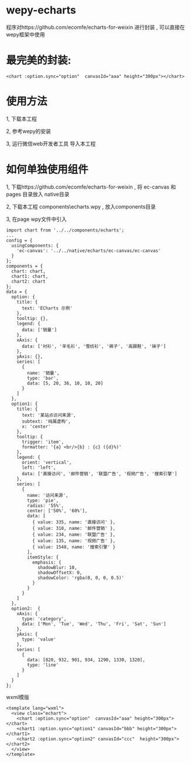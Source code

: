 # wepy-echarts
程序对https://github.com/ecomfe/echarts-for-weixin 进行封装 , 可以直接在wepy框架中使用
# 最完美的封装:
    <chart :option.sync="option"  canvasId="aaa" height="300px"></chart> 
# 使用方法
1, 下载本工程

2, 参考wepy的安装

3, 运行微信web开发者工具 导入本工程
# 如何单独使用组件
 1, 下载https://github.com/ecomfe/echarts-for-weixin  , 将 ec-canvas 和 pages 目录放入 native目录
 
 2, 下载本工程 components\echarts.wpy , 放入components目录
 
 3, 在page wpy文件中引入
    
    import chart from '../../components/echarts';
    ...
    config = {
      usingComponents: {
        'ec-canvas': '../../native/echarts/ec-canvas/ec-canvas'
      }
    };
    components = {
      chart: chart,
      chart1: chart,
      chart2: chart
    };
    data = {
      option: {
        title: {
          text: 'ECharts 示例'
        },
        tooltip: {},
        legend: {
          data: ['销量']
        },
        xAxis: {
          data: ['衬衫', '羊毛衫', '雪纺衫', '裤子', '高跟鞋', '袜子']
        },
        yAxis: {},
        series: [
          {
            name: '销量',
            type: 'bar',
            data: [5, 20, 36, 10, 10, 20]
          }
        ]
      },
      option1: {
        title: {
          text: '某站点访问来源',
          subtext: '纯属虚构',
          x: 'center'
        },
        tooltip: {
          trigger: 'item',
          formatter: '{a} <br/>{b} : {c} ({d}%)'
        },
        legend: {
          orient: 'vertical',
          left: 'left',
          data: ['直接访问', '邮件营销', '联盟广告', '视频广告', '搜索引擎']
        },
        series: [
          {
            name: '访问来源',
            type: 'pie',
            radius: '55%',
            center: ['50%', '60%'],
            data: [
              { value: 335, name: '直接访问' },
              { value: 310, name: '邮件营销' },
              { value: 234, name: '联盟广告' },
              { value: 135, name: '视频广告' },
              { value: 1548, name: '搜索引擎' }
            ],
            itemStyle: {
              emphasis: {
                shadowBlur: 10,
                shadowOffsetX: 0,
                shadowColor: 'rgba(0, 0, 0, 0.5)'
              }
            }
          }
        ]
      },
      option2:  {
        xAxis: {
          type: 'category',
          data: ['Mon', 'Tue', 'Wed', 'Thu', 'Fri', 'Sat', 'Sun']
        },
        yAxis: {
          type: 'value'
        },
        series: [
          {
            data: [820, 932, 901, 934, 1290, 1330, 1320],
            type: 'line'
          }
        ]
      }
    };
    
 wxml模版
   
    <template lang="wxml">
      <view class="echart">
        <chart :option.sync="option"  canvasId="aaa" height="300px"></chart> 
        <chart1 :option.sync="option1" canvasId="bbb" height="300px"></chart1> 
        <chart2 :option.sync="option2" canvasId="ccc"  height="300px"></chart2> 
      </view>
    </template>
    
    
